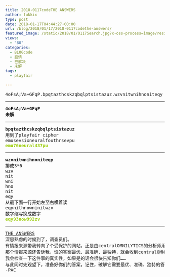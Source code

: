 ```yaml
---
title: 2018-0117codeTHE ANSWERS
author: fukkix
type: post
date: 2018-01-17T04:44:27+00:00
url: /blog/2018/01/17/2018-0117codethe-answers/
featured_image: /static/2018/01/0117Search.jpg?x-oss-process=image/resize,m_fill,w_700,h_220
views:
  - "80"
categories:
  - BLOGcode
  - 剧情
  - 已解决
  - 未解
tags:
  - playfair

---
```

<pre>4oFsA;Va+GFqP.bpqtazthcskzqbqlptsistazuz.wzvnitwnihnoniteqy<!--more--></pre>

* * *

<pre><strong>4oFsA;Va+GFqP
未解
</strong></pre>

* * *

<pre><strong>bpqtazthcskzqbqlptsistazuz
</strong>用到了playfair cipher
emusevsixneuralfouthrsevpu<strong>
<span style="color: #99cc00;">emu76neural437pu</span></strong></pre>

* * *

<pre><span style="color: #000000;"><strong>wzvnitwnihnoniteqy
</strong>排成3*6
wzv
nit
wni
hno
nit
eqy
从最下面一行开始左至右横着读
eqynithnowninitwzv
数字缩写换成数字<strong>
<span style="color: #99cc00;">eqy93now992zv</span></strong></span></pre>

* * *

<pre><a href="http://investigate.ingress.com/2018/01/17/the-answers/">THE ANSWERS
</a>深思熟虑的时候到了，调查员们。
有情报来源带我转向了个受保护的网站，正是由centralOMNILYTICS的分析师用来编写报告的地方。看上去它只有一个正在进行中的操作：修订报告。
那个情报来源还告诉我，谁的答案最优、最准确、最独特，就会收到centralOMNILYTICS的特殊信息包。我怀疑这不会是所有的……
我会检查一下这件事的真实性，如果是的话会很快告知你们……
与此同时先观望下，准备好你们的答案，记住，破解它需要最优、准确、独特的答案。
-PAC</pre>

<audio style="display: none;" controls="controls"></audio>